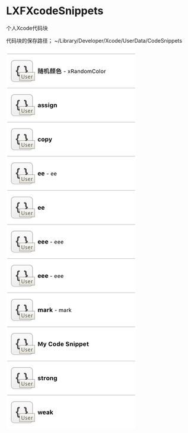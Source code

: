 # LXFXcodeSnippets
个人Xcode代码块

代码块的保存路径；
~/Library/Developer/Xcode/UserData/CodeSnippets

![image](https://github.com/LinXunFeng/LXFXcodeSnippets/raw/master/代码块.png)
